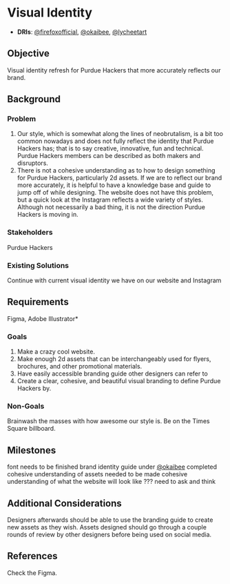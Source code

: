 
# Visual Identity

- **DRIs**: [@firefoxofficial](https://github.com/purduehackers/dark-forest/blob/main/people/organizers/firefoxofficial.md), [@okaibee](https://github.com/purduehackers/dark-forest/blob/main/people/organizers/okaibee.md), [@lycheetart](https://github.com/purduehackers/dark-forest/blob/main/people/organizers/lycheetart.md)

## Objective

Visual identity refresh for Purdue Hackers that more accurately reflects our brand.

## Background

### Problem
1. Our style, which is somewhat along the lines of neobrutalism, is a bit too common nowadays and does not fully reflect the identity that Purdue Hackers has; that is to say creative, innovative, fun and technical. Purdue Hackers members can be described as both makers and disruptors.
2. There is not a cohesive understanding as to how to design something for Purdue Hackers, particularly 2d assets. If we are to reflect our brand more accurately, it is helpful to have a knowledge base and guide to jump off of while designing. The website does not have this problem, but a quick look at the Instagram reflects a wide variety of styles. Although not necessarily a bad thing, it is not the direction Purdue Hackers is moving in.

### Stakeholders
Purdue Hackers

### Existing Solutions
Continue with current visual identity we have on our website and Instagram

## Requirements
Figma, Adobe Illustrator*

### Goals
1. Make a crazy cool website.
2. Make enough 2d assets that can be interchangeably used for flyers, brochures, and other promotional materials.
3. Have easily accessible branding guide other designers can refer to
4. Create a clear, cohesive, and beautiful visual branding to define Purdue Hackers by.

### Non-Goals
Brainwash the masses with how awesome our style is.
Be on the Times Square billboard.

## Milestones
font needs to be finished
brand identity guide under [@okaibee](https://github.com/purduehackers/dark-forest/blob/main/people/organizers/okaibee.md) completed
cohesive understanding of assets needed to be made
cohesive understanding of what the website will look like
??? need to ask and think

## Additional Considerations
Designers afterwards should be able to use the branding guide to create new assets as they wish.
Assets designed should go through a couple rounds of review by other designers before being used on social media.

## References

Check the Figma.
